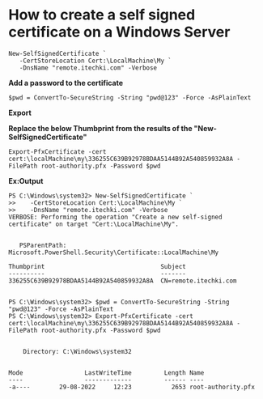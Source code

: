 # How to create a self signed certificate on a Windows Server

```
New-SelfSignedCertificate `
   -CertStoreLocation Cert:\LocalMachine\My `
   -DnsName "remote.itechki.com" -Verbose
```

**Add a password to the certificate**

```
$pwd = ConvertTo-SecureString -String "pwd@123" -Force -AsPlainText
```

**Export**

**Replace the below Thumbprint from the results of the "New-SelfSignedCertificate"**

```
Export-PfxCertificate -cert cert:\localMachine\my\336255C639B92978BDAA5144B92A540859932A8A -FilePath root-authority.pfx -Password $pwd
```

**Ex:Output**

```
PS C:\Windows\system32> New-SelfSignedCertificate `
>>    -CertStoreLocation Cert:\LocalMachine\My `
>>    -DnsName "remote.itechki.com" -Verbose
VERBOSE: Performing the operation "Create a new self-signed certificate" on target "Cert:\LocalMachine\My".


   PSParentPath: Microsoft.PowerShell.Security\Certificate::LocalMachine\My

Thumbprint                                Subject
----------                                -------
336255C639B92978BDAA5144B92A540859932A8A  CN=remote.itechki.com


PS C:\Windows\system32> $pwd = ConvertTo-SecureString -String "pwd@123" -Force -AsPlainText
PS C:\Windows\system32> Export-PfxCertificate -cert cert:\localMachine\my\336255C639B92978BDAA5144B92A540859932A8A -FilePath root-authority.pfx -Password $pwd


    Directory: C:\Windows\system32


Mode                 LastWriteTime         Length Name
----                 -------------         ------ ----
-a----        29-08-2022     12:23           2653 root-authority.pfx
```